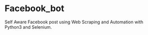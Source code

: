 # Facebook_bot
Self Aware Facebook post using Web Scraping and Automation with Python3 and Selenium.
